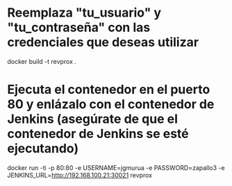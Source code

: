 # Reemplaza "tu_usuario" y "tu_contraseña" con las credenciales que deseas utilizar
docker build -t revprox .

# Ejecuta el contenedor en el puerto 80 y enlázalo con el contenedor de Jenkins (asegúrate de que el contenedor de Jenkins se esté ejecutando)
docker run -ti -p 80:80 -e USERNAME=jgmurua -e PASSWORD=zapallo3 -e JENKINS_URL=http://192.168.100.21:30021 revprox